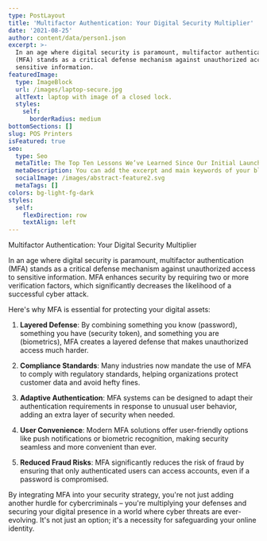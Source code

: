```yaml
---
type: PostLayout
title: 'Multifactor Authentication: Your Digital Security Multiplier'
date: '2021-08-25'
author: content/data/person1.json
excerpt: >-
  In an age where digital security is paramount, multifactor authentication
  (MFA) stands as a critical defense mechanism against unauthorized access to
  sensitive information.
featuredImage:
  type: ImageBlock
  url: /images/laptop-secure.jpg
  altText: laptop with image of a closed lock.
  styles:
    self:
      borderRadius: medium
bottomSections: []
slug: POS Printers
isFeatured: true
seo:
  type: Seo
  metaTitle: The Top Ten Lessons We’ve Learned Since Our Initial Launch
  metaDescription: You can add the excerpt and main keywords of your blog post here.
  socialImage: /images/abstract-feature2.svg
  metaTags: []
colors: bg-light-fg-dark
styles:
  self:
    flexDirection: row
    textAlign: left
---
```

Multifactor Authentication: Your Digital Security Multiplier

In an age where digital security is paramount, multifactor authentication (MFA) stands as a critical defense mechanism against unauthorized access to sensitive information. MFA enhances security by requiring two or more verification factors, which significantly decreases the likelihood of a successful cyber attack.

Here's why MFA is essential for protecting your digital assets:

1.  **Layered Defense**: By combining something you know (password), something you have (security token), and something you are (biometrics), MFA creates a layered defense that makes unauthorized access much harder.

2.  **Compliance Standards**: Many industries now mandate the use of MFA to comply with regulatory standards, helping organizations protect customer data and avoid hefty fines.

3.  **Adaptive Authentication**: MFA systems can be designed to adapt their authentication requirements in response to unusual user behavior, adding an extra layer of security when needed.

4.  **User Convenience**: Modern MFA solutions offer user-friendly options like push notifications or biometric recognition, making security seamless and more convenient than ever.

5.  **Reduced Fraud Risks**: MFA significantly reduces the risk of fraud by ensuring that only authenticated users can access accounts, even if a password is compromised.

By integrating MFA into your security strategy, you're not just adding another hurdle for cybercriminals – you're multiplying your defenses and securing your digital presence in a world where cyber threats are ever-evolving. It's not just an option; it's a necessity for safeguarding your online identity.
